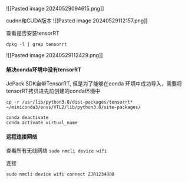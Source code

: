 ![[Pasted image 20240529094615.png]]

cudnn和CUDA版本
![[Pasted image 20240529112157.png]]

查看是否安装tensorRT
```shell
dpkg -l | grep tensorrt
```

![[Pasted image 20240529112429.png]]




#### 解决conda环境中没有tensorRT

JePack SDK自带TensorRT, 但是为了能够在conda 环境中成功导入，需要将tensorRT拷贝进先前创建的conda环境中

```shell
cp -r /usr/lib/python3.8/dist-packages/tensorrt* ~/miniconda3/envs/VTL2/lib/python3.8/site-packages/

conda deactivate
conda activate virtual_name
```


#### 远程连接网络

查看所有无线网络
`sudo nmcli device wifi`

连接

`sudo nmcli device wifi connect ZJR1234888`

